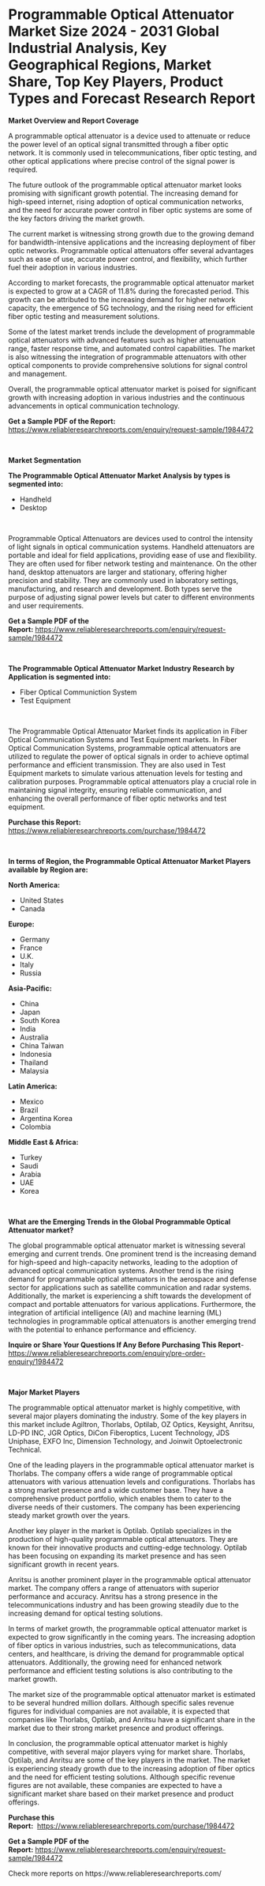 <p><h1>Programmable Optical Attenuator Market Size 2024 - 2031 Global Industrial Analysis, Key Geographical Regions, Market Share, Top Key Players, Product Types and Forecast Research Report</h1></p><p><strong>Market Overview and Report Coverage</strong></p>
<p><p>A programmable optical attenuator is a device used to attenuate or reduce the power level of an optical signal transmitted through a fiber optic network. It is commonly used in telecommunications, fiber optic testing, and other optical applications where precise control of the signal power is required.</p><p>The future outlook of the programmable optical attenuator market looks promising with significant growth potential. The increasing demand for high-speed internet, rising adoption of optical communication networks, and the need for accurate power control in fiber optic systems are some of the key factors driving the market growth.</p><p>The current market is witnessing strong growth due to the growing demand for bandwidth-intensive applications and the increasing deployment of fiber optic networks. Programmable optical attenuators offer several advantages such as ease of use, accurate power control, and flexibility, which further fuel their adoption in various industries.</p><p>According to market forecasts, the programmable optical attenuator market is expected to grow at a CAGR of 11.8% during the forecasted period. This growth can be attributed to the increasing demand for higher network capacity, the emergence of 5G technology, and the rising need for efficient fiber optic testing and measurement solutions.</p><p>Some of the latest market trends include the development of programmable optical attenuators with advanced features such as higher attenuation range, faster response time, and automated control capabilities. The market is also witnessing the integration of programmable attenuators with other optical components to provide comprehensive solutions for signal control and management.</p><p>Overall, the programmable optical attenuator market is poised for significant growth with increasing adoption in various industries and the continuous advancements in optical communication technology.</p></p>
<p><strong>Get a Sample PDF of the Report:</strong> <a href="https://www.reliableresearchreports.com/enquiry/request-sample/1984472">https://www.reliableresearchreports.com/enquiry/request-sample/1984472</a></p>
<p>&nbsp;</p>
<p><strong>Market Segmentation</strong></p>
<p><strong>The Programmable Optical Attenuator Market Analysis by types is segmented into:</strong></p>
<p><ul><li>Handheld</li><li>Desktop</li></ul></p>
<p>&nbsp;</p>
<p><p>Programmable Optical Attenuators are devices used to control the intensity of light signals in optical communication systems. Handheld attenuators are portable and ideal for field applications, providing ease of use and flexibility. They are often used for fiber network testing and maintenance. On the other hand, desktop attenuators are larger and stationary, offering higher precision and stability. They are commonly used in laboratory settings, manufacturing, and research and development. Both types serve the purpose of adjusting signal power levels but cater to different environments and user requirements.</p></p>
<p><strong>Get a Sample PDF of the Report:</strong>&nbsp;<a href="https://www.reliableresearchreports.com/enquiry/request-sample/1984472">https://www.reliableresearchreports.com/enquiry/request-sample/1984472</a></p>
<p>&nbsp;</p>
<p><strong>The Programmable Optical Attenuator Market Industry Research by Application is segmented into:</strong></p>
<p><ul><li>Fiber Optical Communiction System</li><li>Test Equipment</li></ul></p>
<p>&nbsp;</p>
<p><p>The Programmable Optical Attenuator Market finds its application in Fiber Optical Communication Systems and Test Equipment markets. In Fiber Optical Communication Systems, programmable optical attenuators are utilized to regulate the power of optical signals in order to achieve optimal performance and efficient transmission. They are also used in Test Equipment markets to simulate various attenuation levels for testing and calibration purposes. Programmable optical attenuators play a crucial role in maintaining signal integrity, ensuring reliable communication, and enhancing the overall performance of fiber optic networks and test equipment.</p></p>
<p><strong>Purchase this Report:</strong>&nbsp; <a href="https://www.reliableresearchreports.com/purchase/1984472">https://www.reliableresearchreports.com/purchase/1984472</a></p>
<p>&nbsp;</p>
<p><strong>In terms of Region, the Programmable Optical Attenuator Market Players available by Region are:</strong></p>
<p>
    <p> <strong> North America: </strong>
        <ul>
            <li>United States</li>
            <li>Canada</li>
        </ul>
        </p> 
    <p> <strong> Europe: </strong>
        <ul>
            <li>Germany</li>
            <li>France</li>
            <li>U.K.</li>
            <li>Italy</li>
            <li>Russia</li>
        </ul>
        </p> 
    <p> <strong> Asia-Pacific: </strong>
        <ul>
            <li>China</li>
            <li>Japan</li>
            <li>South Korea</li>
            <li>India</li>
            <li>Australia</li>
            <li>China Taiwan</li>
            <li>Indonesia</li>
            <li>Thailand</li>
            <li>Malaysia</li>
        </ul>
        </p> 
    <p> <strong> Latin America: </strong>
        <ul>
            <li>Mexico</li>
            <li>Brazil</li>
            <li>Argentina Korea</li>
            <li>Colombia</li>
        </ul>
        </p> 
    <p> <strong> Middle East & Africa: </strong>
        <ul>
            <li>Turkey</li>
            <li>Saudi</li>
            <li>Arabia</li>
            <li>UAE</li>
            <li>Korea</li>
        </ul>
    </p>
    </p>
<p>&nbsp;</p>
<p><strong>What are the Emerging Trends in the Global Programmable Optical Attenuator market?</strong></p>
<p><p>The global programmable optical attenuator market is witnessing several emerging and current trends. One prominent trend is the increasing demand for high-speed and high-capacity networks, leading to the adoption of advanced optical communication systems. Another trend is the rising demand for programmable optical attenuators in the aerospace and defense sector for applications such as satellite communication and radar systems. Additionally, the market is experiencing a shift towards the development of compact and portable attenuators for various applications. Furthermore, the integration of artificial intelligence (AI) and machine learning (ML) technologies in programmable optical attenuators is another emerging trend with the potential to enhance performance and efficiency.</p></p>
<p><strong>Inquire or Share Your Questions If Any Before Purchasing This Report</strong>- <a href="https://www.reliableresearchreports.com/enquiry/pre-order-enquiry/1984472">https://www.reliableresearchreports.com/enquiry/pre-order-enquiry/1984472</a></p>
<p>&nbsp;</p>
<p><strong>Major Market Players</strong></p>
<p><p>The programmable optical attenuator market is highly competitive, with several major players dominating the industry. Some of the key players in this market include Agiltron, Thorlabs, Optilab, OZ Optics, Keysight, Anritsu, LD-PD INC, JGR Optics, DiCon Fiberoptics, Lucent Technology, JDS Uniphase, EXFO Inc, Dimension Technology, and Joinwit Optoelectronic Technical.</p><p>One of the leading players in the programmable optical attenuator market is Thorlabs. The company offers a wide range of programmable optical attenuators with various attenuation levels and configurations. Thorlabs has a strong market presence and a wide customer base. They have a comprehensive product portfolio, which enables them to cater to the diverse needs of their customers. The company has been experiencing steady market growth over the years.</p><p>Another key player in the market is Optilab. Optilab specializes in the production of high-quality programmable optical attenuators. They are known for their innovative products and cutting-edge technology. Optilab has been focusing on expanding its market presence and has seen significant growth in recent years.</p><p>Anritsu is another prominent player in the programmable optical attenuator market. The company offers a range of attenuators with superior performance and accuracy. Anritsu has a strong presence in the telecommunications industry and has been growing steadily due to the increasing demand for optical testing solutions.</p><p>In terms of market growth, the programmable optical attenuator market is expected to grow significantly in the coming years. The increasing adoption of fiber optics in various industries, such as telecommunications, data centers, and healthcare, is driving the demand for programmable optical attenuators. Additionally, the growing need for enhanced network performance and efficient testing solutions is also contributing to the market growth.</p><p>The market size of the programmable optical attenuator market is estimated to be several hundred million dollars. Although specific sales revenue figures for individual companies are not available, it is expected that companies like Thorlabs, Optilab, and Anritsu have a significant share in the market due to their strong market presence and product offerings.</p><p>In conclusion, the programmable optical attenuator market is highly competitive, with several major players vying for market share. Thorlabs, Optilab, and Anritsu are some of the key players in the market. The market is experiencing steady growth due to the increasing adoption of fiber optics and the need for efficient testing solutions. Although specific revenue figures are not available, these companies are expected to have a significant market share based on their market presence and product offerings.</p></p>
<p><strong>Purchase this Report:</strong>&nbsp;&nbsp;<a href="https://www.reliableresearchreports.com/purchase/1984472">https://www.reliableresearchreports.com/purchase/1984472</a></p>
<p></p>
<p><strong>Get a Sample PDF of the Report:</strong>&nbsp;<a href="https://www.reliableresearchreports.com/enquiry/request-sample/1984472">https://www.reliableresearchreports.com/enquiry/request-sample/1984472</a></p>
<p>Check more reports on https://www.reliableresearchreports.com/</p>